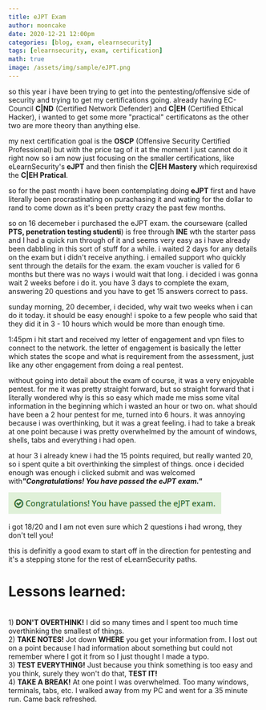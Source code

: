 ```yaml
---
title: eJPT Exam
author: mooncake
date: 2020-12-21 12:00pm
categories: [blog, exam, elearnsecurity]
tags: [elearnsecurity, exam, certification]
math: true
image: /assets/img/sample/eJPT.png
---
```

<p>
so this year i have been trying to get into the pentesting/offensive side of security and trying to get my certifications going. already having EC-Council <b>C|ND</b> (Certified Network Defender) and <b>C|EH</b> (Certified Ethical Hacker), i wanted to get some more "practical" certificatons as the other two are more theory than anything else.
</p>
<p>
my next certification goal is the <b>OSCP</b> (Offensive Security Certified Professional) but with the price tag of it at the moment I just cannot do it right now so i am now just focusing on the smaller certifications, like eLearnSecurity's <b>eJPT</b> and then finish the <b>C|EH Mastery</b> which requirexisd the <b>C|EH Pratical</b>.
</p>
<p>
so for the past month i have been contemplating doing <b>eJPT</b> first and have literally been procrastinating on purachasing it and wating for the dollar to rand to come down as it's been pretty crazy the past few months.
</p>
<p>
so on 16 decemeber i purchased the eJPT exam. the courseware (called <b>PTS, penetration testing studenti</b>) is free through <b>INE</b> wth the starter pass and I had a quick run through of it and seems very easy as i have already been dabbling in this sort of stuff for a while. i waited 2 days for any details on the exam but i didn't receive anything. i emailed support who quickly sent through the details for the exam.
the exam voucher is valied for 6 months but there was no ways i would wait that long. i decided i was gonna wait 2 weeks before i do it. you have 3 days to complete the exam, answering 20 questions and you have to get 15 answers correct to pass. 
</p>
<p>
sunday morning, 20 december, i decided, why wait two weeks when i can do it today. it should be easy enough! i spoke to a few people who said that they did it in 3 - 10 hours which would be more than enough time.
</p>
<p>
1:45pm i hit start and received my letter of engagement and vpn files to connect to the network.
the letter of engagement is basically the letter which states the scope and what is requirement from the assessment, just like any other engagement from doing a real pentest.
</p>
<p>
without going into detail about the exam of course, it was a very enjoyable pentest. for me it was pretty straight forward, but so straight forward that i literally wondered why is this so easy which made me miss some vital information in the beginning which i wasted an hour or two on.
what should have been a 2 hour pentest for me, turned into 6 hours. it was annoying because i was overthinking, but it was a great feeling. i had to take a break at one point because i was pretty overwhelmed by the amount of windows, shells, tabs and everything i had open.
</p>
<p>
at hour 3 i already knew i had the 15 points required, but really wanted 20, so i spent quite a bit overthinking the simplest of things.
once i decided enough was enough i clicked submit and was welcomed with<b><i>"Congratulations! You have passed the eJPT exam."</i></b> 
<p>
<img src="/assets/img/sample/eJPTcongrats.png">
</p>
<p>
i got 18/20 and I am not even sure which 2 questions i had wrong, they don't tell you!
</p>
<p>
this is definitly a good exam to start off in the direction for pentesting and it's a stepping stone for the rest of eLearnSecurity paths.
</p>
<h1>Lessons learned:</h1>
<br>
1) <b>DON'T OVERTHINK!</b> I did so many times and I spent too much time overthinking the smallest of things.
<br>
2) <b>TAKE NOTES!</b> Jot down <b>WHERE</b> you get your information from. I lost out on a point because I had information about something but could not remember where I got it from so I just thought I made a typo.
<br>
3) <b>TEST EVERYTHING!</b> Just because you think something is too easy and you think, surely they won't do that, <b>TEST IT!</b>
<br>
4) <b>TAKE A BREAK!</b> At one point I was overwhelmed. Too many windows, terminals, tabs, etc. I walked away from my PC and went for a 35 minute run. Came back refreshed.

